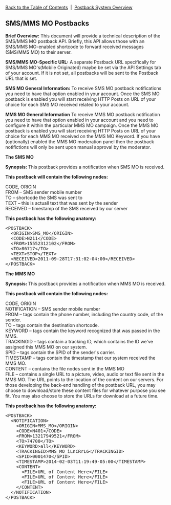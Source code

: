 <a href="/1.3/README.md">Back to the Table of Contents</a>&nbsp;&nbsp;|&nbsp;&nbsp;<a href="/1.3/CONTENTS/POSTBACKS/POSTBACK_SYSTEM_OVERVIEW.md">Postback System Overview</a>
<h2>SMS/MMS MO Postbacks</h2>
<div id="page-content"><strong>Brief Overview:</strong>
This document will provide a technical description of the SMS/MMS MO postback API. Briefly, this API allows those with an SMS/MMS MO-enabled shortcode to forward received messages (SMS/MMS MO) to their server.

<strong>SMS/MMS MO-Specific URL:</strong>
A separate Postback URL specifically for SMS/MMS MO's(Mobile Originated) maybe be set via the API Settings tab of your account.  If it is not set, all postbacks will be sent to the Postback URL that is set.

<strong>SMS MO General Information:</strong>
To receive SMS MO postback notifications you need to have that option enabled in your account. Once the SMS MO 
postback is enabled you will start receiving HTTP Posts on URL of your choice for each SMS MO received related to 
your account.

<strong>MMS MO General Information</strong>
To receive MMS MO postback notification you need to have that option enabled in your account and you need to 
configure it within the particular MMS MO campaign.  Once the MMS MO postback is enabled you will start receiving 
HTTP Posts on URL of your choice for each MMS MO received on the MMS MO Keyword. If you have (optionally) enabled 
the MMS MO moderation panel then the postback notifictions will only be sent upon manual approval by the moderator.



<strong>The SMS MO</strong>
<p><strong>Synopsis: </strong>This postback provides a notification when SMS MO is received.</p>
<strong><p>This postback will contain the following nodes:</p></strong>

CODE, ORIGIN<BR/>
FROM &#8211; SMS sender mobile number<BR/>
TO &#8211; shortcode the SMS was sent to<BR/>
TEXT &#8211; this is actuall text that was sent by the sender<BR/>
RECEIVED &#8211; timestamp of the SMS received by our server<BR/>

<p><strong>This postback has the following anatomy:</strong></p>
<pre>
&lt;POSTBACK&gt;
  &lt;ORIGIN&gt;SMS_MO&lt;/ORIGIN&gt;
  &lt;CODE&gt;N211&lt;/CODE&gt;
  &lt;FROM&gt;15552312102&lt;/FROM&gt;
  &lt;TO&gt;86717&lt;/TO&gt;
  &lt;TEXT&gt;STOP&lt;/TEXT&gt;
  &lt;RECEIVED&gt;2011-09-28T17:31:02-04:00&lt;/RECEIVED&gt;
&lt;/POSTBACK&gt;
</pre>


<p><strong>The MMS MO</strong></p>
<p><strong>Synopsis: </strong>This postback provides a notification when MMS MO is received.</p> 
<strong><p>This postback will contain the following nodes:</p></strong>

CODE, ORIGIN<BR/>
NOTIFICATION &#8211; SMS sender mobile number<BR/>
FROM &#8211; tags contain the phone number, including the country code, of the sender.<BR/>
TO &#8211; tags contain the destination shortcode.<BR/>
KEYWORD &#8211; tags contain the keyword recognized that was passed in the MMS.<BR/>
TRACKINGID &#8211; tags contain a tracking ID, which contains the ID we've assigned this MMS MO on our system.<BR/>
SPID &#8211; tags contain the SPID of the sender's carrier.<BR/>
TIMESTAMP &#8211; tags contain the timestamp that our system received the MMS MO.<BR/>
CONTENT &#8211; contains the file nodes sent in the MMS MO<BR/>
FILE &#8211; contains a single URL to a picture, video, audio or text file sent in the MMS MO.  The URL points to the location of the content on our servers. For those developing the back-end handling of the postback URL, you may choose to download/store these content files for whatever purpose you see fit. You may also choose to store the URLs for download at a future time.<BR/>
<p><strong>This postback has the following anatomy:</strong></p>
<pre>
&lt;POSTBACK&gt;
  &lt;NOTIFICATION&gt;
    &lt;ORIGIN&gt;MMS_MO&lt;/ORIGIN&gt;
    &lt;CODE&gt;N401&lt;/CODE&gt;
    &lt;FROM&gt;13217949521&lt;/FROM&gt;
    &lt;TO&gt;74700&lt;/TO&gt;
    &lt;KEYWORD&gt;all&lt;/KEYWORD>
    &lt;TRACKINGID&gt;MMS_MO_iLnCRrL6&lt;/TRACKINGID&gt;
    &lt;SPID&gt;0001470&lt;/SPID&gt;
    &lt;TIMESTAMP&gt;2014-02-03T11:19:49-05:00&lt;/TIMESTAMP&gt;
    &lt;CONTENT&gt;
      &lt;FILE&gt;URL of Content Here&lt;/FILE&gt;
      &lt;FILE&gt;URL of Content Here&lt;/FILE&gt;
      &lt;FILE&gt;URL of Content Here&lt;/FILE&gt;
    &lt;/CONTENT&gt;
  &lt;/NOTIFICATION&gt;
&lt;/POSTBACK&gt;
</pre>
